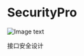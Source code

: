 # SecurityPro

![Image text](https://raw.github.com/HJY-dev/SecurityPro/master/SecurityPro/pic.png)

接口安全设计
